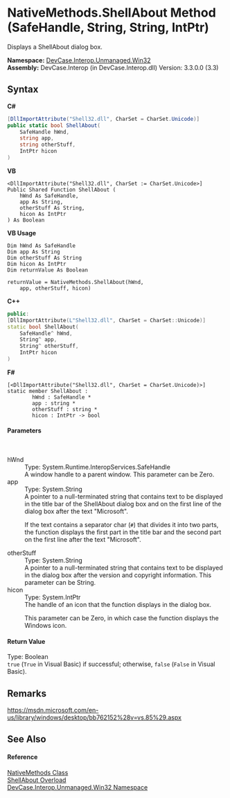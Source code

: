 # NativeMethods.ShellAbout Method (SafeHandle, String, String, IntPtr)
 

Displays a ShellAbout dialog box.

**Namespace:**&nbsp;<a href="N_DevCase_Interop_Unmanaged_Win32">DevCase.Interop.Unmanaged.Win32</a><br />**Assembly:**&nbsp;DevCase.Interop (in DevCase.Interop.dll) Version: 3.3.0.0 (3.3)

## Syntax

**C#**<br />
``` C#
[DllImportAttribute("Shell32.dll", CharSet = CharSet.Unicode)]
public static bool ShellAbout(
	SafeHandle hWnd,
	string app,
	string otherStuff,
	IntPtr hicon
)
```

**VB**<br />
``` VB
<DllImportAttribute("Shell32.dll", CharSet := CharSet.Unicode>]
Public Shared Function ShellAbout ( 
	hWnd As SafeHandle,
	app As String,
	otherStuff As String,
	hicon As IntPtr
) As Boolean
```

**VB Usage**<br />
``` VB Usage
Dim hWnd As SafeHandle
Dim app As String
Dim otherStuff As String
Dim hicon As IntPtr
Dim returnValue As Boolean

returnValue = NativeMethods.ShellAbout(hWnd, 
	app, otherStuff, hicon)
```

**C++**<br />
``` C++
public:
[DllImportAttribute(L"Shell32.dll", CharSet = CharSet::Unicode)]
static bool ShellAbout(
	SafeHandle^ hWnd, 
	String^ app, 
	String^ otherStuff, 
	IntPtr hicon
)
```

**F#**<br />
``` F#
[<DllImportAttribute("Shell32.dll", CharSet = CharSet.Unicode)>]
static member ShellAbout : 
        hWnd : SafeHandle * 
        app : string * 
        otherStuff : string * 
        hicon : IntPtr -> bool 

```


#### Parameters
&nbsp;<dl><dt>hWnd</dt><dd>Type: System.Runtime.InteropServices.SafeHandle<br />A window handle to a parent window. This parameter can be Zero.</dd><dt>app</dt><dd>Type: System.String<br />A pointer to a null-terminated string that contains text to be displayed in the title bar of the ShellAbout dialog box and on the first line of the dialog box after the text "Microsoft". 

 If the text contains a separator char (`#`) that divides it into two parts, the function displays the first part in the title bar and the second part on the first line after the text "Microsoft".</dd><dt>otherStuff</dt><dd>Type: System.String<br />A pointer to a null-terminated string that contains text to be displayed in the dialog box after the version and copyright information. This parameter can be String.</dd><dt>hicon</dt><dd>Type: System.IntPtr<br />The handle of an icon that the function displays in the dialog box. 

 This parameter can be Zero, in which case the function displays the Windows icon.</dd></dl>

#### Return Value
Type: Boolean<br />`true` (`True` in Visual Basic) if successful; otherwise, `false` (`False` in Visual Basic).

## Remarks
<a href="https://msdn.microsoft.com/en-us/library/windows/desktop/bb762152%28v=vs.85%29.aspx" target="_blank">https://msdn.microsoft.com/en-us/library/windows/desktop/bb762152%28v=vs.85%29.aspx</a>

## See Also


#### Reference
<a href="T_DevCase_Interop_Unmanaged_Win32_NativeMethods">NativeMethods Class</a><br /><a href="Overload_DevCase_Interop_Unmanaged_Win32_NativeMethods_ShellAbout">ShellAbout Overload</a><br /><a href="N_DevCase_Interop_Unmanaged_Win32">DevCase.Interop.Unmanaged.Win32 Namespace</a><br />